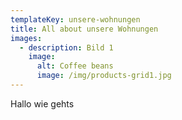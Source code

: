 ```yaml
---
templateKey: unsere-wohnungen
title: All about unsere Wohnungen
images: 
  - description: Bild 1
    image:
      alt: Coffee beans
      image: /img/products-grid1.jpg
---
```

Hallo wie gehts
